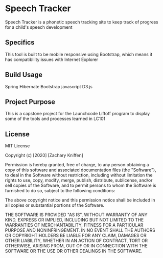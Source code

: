 # Speech Tracker

Speech Tracker is a phonetic speech tracking site to keep track of progress for a child's speech development

## Specifics
This tool is built to be mobile responsive using Bootstrap, which means it has compatibliity issues with Internet Explorer


## Build Usage
Spring
Hibernate
Bootstrap
javascript
D3.js


## Project Purpose
This is a capstone project for the Launchcode Liftoff program to display some of the tools and processes learned in LC101


## License
MIT License

Copyright (c) [2020] [Zachary Kniffen]

Permission is hereby granted, free of charge, to any person obtaining a copy
of this software and associated documentation files (the "Software"), to deal
in the Software without restriction, including without limitation the rights
to use, copy, modify, merge, publish, distribute, sublicense, and/or sell
copies of the Software, and to permit persons to whom the Software is
furnished to do so, subject to the following conditions:

The above copyright notice and this permission notice shall be included in all
copies or substantial portions of the Software.

THE SOFTWARE IS PROVIDED "AS IS", WITHOUT WARRANTY OF ANY KIND, EXPRESS OR
IMPLIED, INCLUDING BUT NOT LIMITED TO THE WARRANTIES OF MERCHANTABILITY,
FITNESS FOR A PARTICULAR PURPOSE AND NONINFRINGEMENT. IN NO EVENT SHALL THE
AUTHORS OR COPYRIGHT HOLDERS BE LIABLE FOR ANY CLAIM, DAMAGES OR OTHER
LIABILITY, WHETHER IN AN ACTION OF CONTRACT, TORT OR OTHERWISE, ARISING FROM,
OUT OF OR IN CONNECTION WITH THE SOFTWARE OR THE USE OR OTHER DEALINGS IN THE
SOFTWARE.
